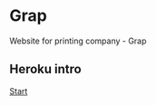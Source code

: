 # Grap
Website for printing company - Grap

## Heroku intro
[Start](https://devcenter.heroku.com/articles/getting-started-with-python?singlepage=true)

